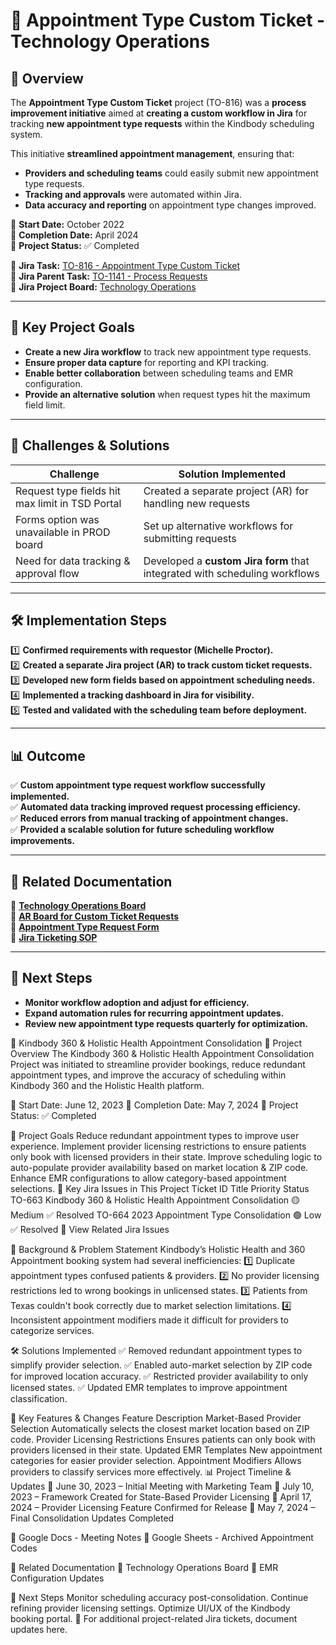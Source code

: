 # 📅 Appointment Type Custom Ticket - Technology Operations

## 📌 Overview
The **Appointment Type Custom Ticket** project (TO-816) was a **process improvement initiative** aimed at **creating a custom workflow in Jira** for tracking **new appointment type requests** within the Kindbody scheduling system.  

This initiative **streamlined appointment management**, ensuring that:
- **Providers and scheduling teams** could easily submit new appointment type requests.
- **Tracking and approvals** were automated within Jira.
- **Data accuracy and reporting** on appointment type changes improved.  

📅 **Start Date:** October 2022  
📅 **Completion Date:** April 2024  
🎯 **Project Status:** ✅ Completed  

📂 **Jira Task:** [TO-816 - Appointment Type Custom Ticket](https://kindbody.atlassian.net/browse/TO-816)  
📂 **Jira Parent Task:** [TO-1141 - Process Requests](https://kindbody.atlassian.net/browse/TO-1141)  
📂 **Jira Project Board:** [Technology Operations](https://kindbody.atlassian.net/secure/BrowseProject.jspa?id=10043)  

---

## 🔹 **Key Project Goals**
- **Create a new Jira workflow** to track new appointment type requests.
- **Ensure proper data capture** for reporting and KPI tracking.
- **Enable better collaboration** between scheduling teams and EMR configuration.
- **Provide an alternative solution** when request types hit the maximum field limit.

---

## 🔎 **Challenges & Solutions**
| **Challenge** | **Solution Implemented** |
|--------------|--------------------------|
| Request type fields hit max limit in TSD Portal | Created a separate project (AR) for handling new requests |
| Forms option was unavailable in PROD board | Set up alternative workflows for submitting requests |
| Need for data tracking & approval flow | Developed a **custom Jira form** that integrated with scheduling workflows |

---

## 🛠 **Implementation Steps**
1️⃣ **Confirmed requirements with requestor (Michelle Proctor).**  
2️⃣ **Created a separate Jira project (AR) to track custom ticket requests.**  
3️⃣ **Developed new form fields based on appointment scheduling needs.**  
4️⃣ **Implemented a tracking dashboard in Jira for visibility.**  
5️⃣ **Tested and validated with the scheduling team before deployment.**  

---

## 📊 **Outcome**
✅ **Custom appointment type request workflow successfully implemented.**  
✅ **Automated data tracking improved request processing efficiency.**  
✅ **Reduced errors from manual tracking of appointment changes.**  
✅ **Provided a scalable solution for future scheduling workflow improvements.**  

---

## 📂 **Related Documentation**
📂 **[Technology Operations Board](https://kindbody.atlassian.net/browse/TO-816)**  
📂 **[AR Board for Custom Ticket Requests](https://kindbody.atlassian.net/jira/servicedesk/projects/AR/queues/custom/242)**  
📂 **[Appointment Type Request Form](https://kindbody.atlassian.net/servicedesk/customer/portal/27/group/71/create/194)**  
📂 **[Jira Ticketing SOP](https://docs.google.com/spreadsheets/d/1V0jLHtA1CkP_21_MWd9lKHkVKzbiMmD3uplK58rhS4g/edit#gid=0)**  

---

## 🚀 **Next Steps**
- **Monitor workflow adoption and adjust for efficiency.**  
- **Expand automation rules for recurring appointment updates.**  
- **Review new appointment type requests quarterly for optimization.**  


🏥 Kindbody 360 & Holistic Health Appointment Consolidation
📌 Project Overview
The Kindbody 360 & Holistic Health Appointment Consolidation Project was initiated to streamline provider bookings, reduce redundant appointment types, and improve the accuracy of scheduling within Kindbody 360 and the Holistic Health platform.

📅 Start Date: June 12, 2023
📅 Completion Date: May 7, 2024
🎯 Project Status: ✅ Completed

🔑 Project Goals
Reduce redundant appointment types to improve user experience.
Implement provider licensing restrictions to ensure patients only book with licensed providers in their state.
Improve scheduling logic to auto-populate provider availability based on market location & ZIP code.
Enhance EMR configurations to allow category-based appointment selections.
🔹 Key Jira Issues in This Project
Ticket ID	Title	Priority	Status
TO-663	Kindbody 360 & Holistic Health Appointment Consolidation	🟡 Medium	✅ Resolved
TO-664	2023 Appointment Type Consolidation	🟢 Low	✅ Resolved
📂 View Related Jira Issues

📜 Background & Problem Statement
Kindbody’s Holistic Health and 360 Appointment booking system had several inefficiencies: 1️⃣ Duplicate appointment types confused patients & providers.
2️⃣ No provider licensing restrictions led to wrong bookings in unlicensed states.
3️⃣ Patients from Texas couldn't book correctly due to market selection limitations.
4️⃣ Inconsistent appointment modifiers made it difficult for providers to categorize services.

🛠 Solutions Implemented
✅ Removed redundant appointment types to simplify provider selection.
✅ Enabled auto-market selection by ZIP code for improved location accuracy.
✅ Restricted provider availability to only licensed states.
✅ Updated EMR templates to improve appointment classification.

🔎 Key Features & Changes
Feature	Description
Market-Based Provider Selection	Automatically selects the closest market location based on ZIP code.
Provider Licensing Restrictions	Ensures patients can only book with providers licensed in their state.
Updated EMR Templates	New appointment categories for easier provider selection.
Appointment Modifiers	Allows providers to classify services more effectively.
📊 Project Timeline & Updates
📆 June 30, 2023 – Initial Meeting with Marketing Team
📆 July 10, 2023 – Framework Created for State-Based Provider Licensing
📆 April 17, 2024 – Provider Licensing Feature Confirmed for Release
📆 May 7, 2024 – Final Consolidation Updates Completed

📂 Google Docs - Meeting Notes
📂 Google Sheets - Archived Appointment Codes

📂 Related Documentation
📂 Technology Operations Board
📂 EMR Configuration Updates

🚀 Next Steps
Monitor scheduling accuracy post-consolidation.
Continue refining provider licensing settings.
Optimize UI/UX of the Kindbody booking portal.
📌 For additional project-related Jira tickets, document updates here.
